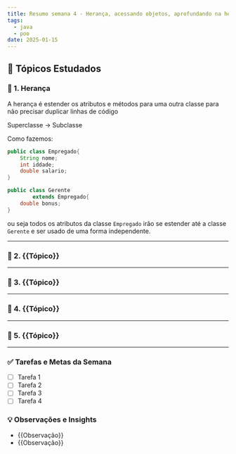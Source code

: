 ```yaml
---
title: Resumo semana 4 - Herança, acessando objetos, aprofundando na herança
tags:
  - java
  - poo
date: 2025-01-15
---
```


## 📖 Tópicos Estudados  

### 🧩 1. Herança
 
A herança é estender os atributos e métodos para uma outra classe para não precisar duplicar linhas de código

Superclasse -> Subclasse

Como fazemos:

```java
public class Empregado{
	String nome;
	int iddade;
	double salario;
}

public class Gerente
		extends Empregado{
	double bonus;
}
```

ou seja todos os atributos da classe ``Empregado`` irão se estender até a classe `Gerente` e ser usado de uma forma independente.

---

### 🧩 2. {{Tópico}}  


---

### 🧩 3. {{Tópico}}  


---

### 🧩 4. {{Tópico}}  


---

### 🧩 5. {{Tópico}}


---

### ✅ **Tarefas e Metas da Semana**

- [ ] Tarefa 1
- [ ] Tarefa 2
- [ ] Tarefa 3
- [ ] Tarefa 4

### 💡 **Observações e Insights**

- {{Observação}}
- {{Observação}}

